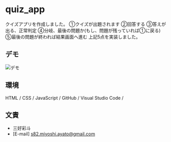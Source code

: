 # quiz_app
クイズアプリを作成しました。
①クイズが出題されます
②回答する
③答えが出る、正常判定
④分岐、最後の問題か(もし、問題が残っていれば①に戻る)
⑤最後の問題が終われば結果画面へ進む
上記5点を実装しました。


## デモ
![デモ](https://i.gyazo.com/b455ae53fb839d7e9ed050d86bf70f44.gif)


## 環境
HTML / CSS / JavaScript / GitHub / Visual Studio Code /


## 文責
* 三好彩斗
* [E-mail]  s82.miyoshi.ayato@gmail.com

